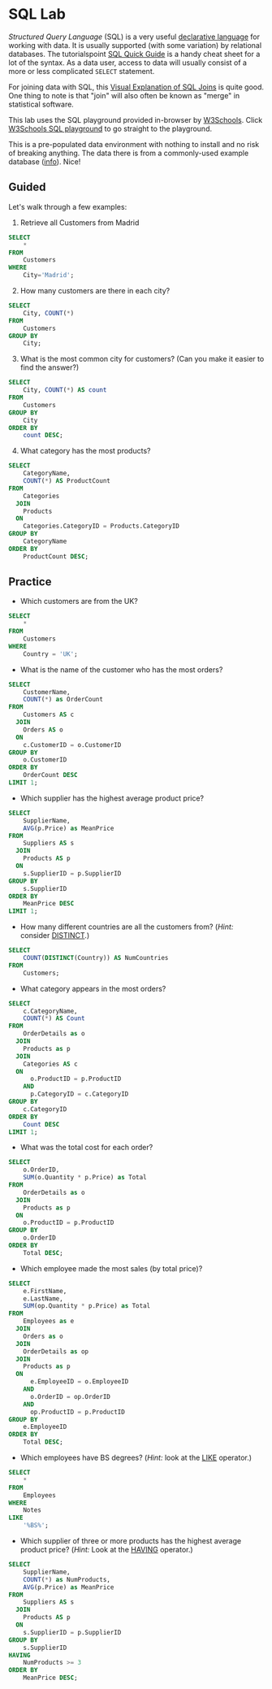 # SQL Lab

_Structured Query Language_ (SQL) is a very useful [declarative language](http://en.wikipedia.org/wiki/Declarative_programming) for working with data. It is usually supported (with some variation) by relational databases. The tutorialspoint [SQL Quick Guide](http://www.tutorialspoint.com/sql/sql-quick-guide.htm) is a handy cheat sheet for a lot of the syntax. As a data user, access to data will usually consist of a more or less complicated `SELECT` statement.

For joining data with SQL, this [Visual Explanation of SQL Joins](http://blog.codinghorror.com/a-visual-explanation-of-sql-joins/) is quite good. One thing to note is that "join" will also often be known as "merge" in statistical software.

This lab uses the SQL playground provided in-browser by [W3Schools](http://www.w3schools.com/). Click [W3Schools SQL playground](http://www.w3schools.com/sql/trysql.asp?filename=trysql_select_all) to go straight to the playground.

This is a pre-populated data environment with nothing to install and no risk of breaking anything. The data there is from a commonly-used example database ([info](http://northwinddatabase.codeplex.com/)). Nice!


## Guided

Let's walk through a few examples:

1) Retrieve all Customers from Madrid

```sql
SELECT
    * 
FROM
    Customers
WHERE
    City='Madrid';
```

2) How many customers are there in each city?

```sql
SELECT
    City, COUNT(*)
FROM
    Customers
GROUP BY
    City;
```

3) What is the most common city for customers? (Can you make it easier to find the answer?)

```sql
SELECT
    City, COUNT(*) AS count 
FROM
    Customers 
GROUP BY
    City 
ORDER BY
    count DESC;
```

4) What category has the most products?

```sql
SELECT
    CategoryName,
    COUNT(*) AS ProductCount
FROM
    Categories
  JOIN
    Products
  ON
    Categories.CategoryID = Products.CategoryID
GROUP BY
    CategoryName
ORDER BY 
    ProductCount DESC;
```


## Practice

 * Which customers are from the UK?

```sql
SELECT
    *
FROM
    Customers
WHERE
    Country = 'UK';
```

 * What is the name of the customer who has the most orders?

```sql
SELECT
    CustomerName,
    COUNT(*) as OrderCount
FROM
    Customers AS c
  JOIN
    Orders AS o
  ON
    c.CustomerID = o.CustomerID
GROUP BY
    o.CustomerID
ORDER BY
    OrderCount DESC
LIMIT 1;
```

 * Which supplier has the highest average product price?

```sql
SELECT
    SupplierName,
    AVG(p.Price) as MeanPrice
FROM
    Suppliers AS s
  JOIN
    Products AS p
  ON 
    s.SupplierID = p.SupplierID
GROUP BY
    s.SupplierID
ORDER BY
    MeanPrice DESC
LIMIT 1;
```

 * How many different countries are all the customers from? (*Hint:* consider [DISTINCT](http://www.w3schools.com/sql/sql_distinct.asp).)

```sql
SELECT
    COUNT(DISTINCT(Country)) AS NumCountries 
FROM
    Customers;
```

 * What category appears in the most orders?

```sql
SELECT
    c.CategoryName, 
    COUNT(*) AS Count
FROM
    OrderDetails as o
  JOIN
    Products as p
  JOIN
    Categories AS c
  ON
      o.ProductID = p.ProductID
    AND
      p.CategoryID = c.CategoryID
GROUP BY
    c.CategoryID
ORDER BY
    Count DESC
LIMIT 1;
```

 * What was the total cost for each order?

```sql
SELECT
    o.OrderID,
    SUM(o.Quantity * p.Price) as Total
FROM
    OrderDetails as o
  JOIN
    Products as p
  ON
    o.ProductID = p.ProductID
GROUP BY
    o.OrderID
ORDER BY
    Total DESC;
```

 * Which employee made the most sales (by total price)?

```sql
SELECT
    e.FirstName,
    e.LastName,
    SUM(op.Quantity * p.Price) as Total
FROM
    Employees as e
  JOIN
    Orders as o
  JOIN
    OrderDetails as op
  JOIN
    Products as p
  ON
      e.EmployeeID = o.EmployeeID
    AND
      o.OrderID = op.OrderID
    AND
      op.ProductID = p.ProductID
GROUP BY
    e.EmployeeID
ORDER BY
    Total DESC;
```

 * Which employees have BS degrees? (*Hint:* look at the [LIKE](http://www.w3schools.com/sql/sql_like.asp) operator.)

```sql
SELECT
    *
FROM 
    Employees 
WHERE 
    Notes 
LIKE 
    '%BS%';
```

 * Which supplier of three or more products has the highest average product price? (*Hint:* Look at the [HAVING](http://www.w3schools.com/sql/sql_having.asp) operator.)

```sql
SELECT
    SupplierName,
    COUNT(*) as NumProducts,
    AVG(p.Price) as MeanPrice
FROM
    Suppliers AS s
  JOIN
    Products AS p
  ON
    s.SupplierID = p.SupplierID
GROUP BY
    s.SupplierID
HAVING
    NumProducts >= 3
ORDER BY
    MeanPrice DESC;
```
